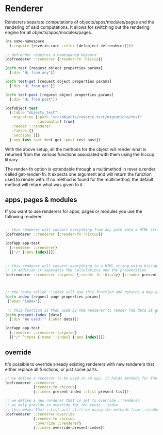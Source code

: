 # Renderer

Renderers separate computations of objects/apps/modules/pages and the rendering of said computations. It allows for switching out the rendering engine for all objects/apps/modules/pages.



```clojure
(ns some-namespace
  (:require [reverie.core :refer [defobject defrenderer]]))
  
;; defrender requires a namespaced keyword
(defrenderer ::renderer {:render-fn :hiccup})

(defn test [request object properties params]
  [:div "Hi from any"])

(defn test-get [request object properties params]
  [:div "Hi from get"])

(defn test-post [request object properties params]
  [:div "Hi from post"])

(defobject test
  {:table "objects_test"
   :migration {:path "src/objects/reverie-test/migrations/test"
               :automatic? true}
   :render ::renderer
   :fields {}
   :sections []}
  {:any test :get test-get :post test-post})
```

With the above setup, all the methods for the object will render what is returned from the various functions associated with them using the hiccup library.

The render-fn option is extendable through a multimethod in reverie.render called get-render-fn. It expects one argument and will return the function used to render with. If no method is found for the multimethod, the default method will return what was given to it.


## apps, pages &amp; modules

If you want to use renderers for apps, pages or modules you use the following renderer

```clojure

;; this renderer will convert everything from any path into a HTML string
(defrenderer ::renderer {:render-fn :hiccup})

(defapp app-test
  {:renderer ::renderer}
  [["/" {:any index}]])
  
  
;; this renderer will convert everything to a HTML string using hiccup,
;; in addition it separates the calculations and the presentation
(defrenderer ::renderer-targeted {:render-fn :hiccup} {::index present-index})



;; the route called ::index will use this function and returns a map with the data
(defn index [request page properties params]
 {:what "Index"})
 
 ;; this function is then used by the renderer to render the data it got from the index function
(defn present-index [data]
  [:div "We used: " (:what data)])

(defapp app-test
  {:renderer ::renderer-targeted}
  [["/" ^:meta {:name ::index} {:any index}]])
```


## override

It's possible to override already existing renderers with new renderers that either replace all functions, or just some parts.

```clojure
;; we define a renderer to be used in an app. it holds methods for the routes ::index and ::list
(defrenderer ::renderer 
             {:render-fn :hiccup} 
             {::index present-index ::list present-list})

;; we define a new renderer that is set to override ::renderer
;; we only provide an override for the route ::index
;; this means that ::list will still be using the methods from ::renderer
(defrenderer ::renderer-override 
             {:render-fn :hiccup
              :override ::renderer}
             {::index override-present-index})

```
